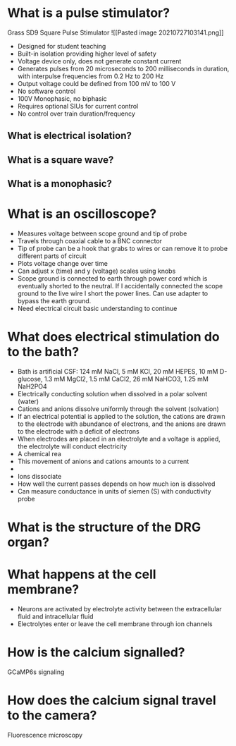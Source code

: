 # What is a pulse stimulator?
Grass SD9 Square Pulse Stimulator
![[Pasted image 20210727103141.png]]
- Designed for student teaching
- Built-in isolation providing higher level of safety
- Voltage device only, does not generate constant current
- Generates pulses from 20 microseconds to 200 milliseconds in duration, with interpulse frequencies from 0.2 Hz to 200 Hz
- Output voltage could be defined from 100 mV to 100 V
- No software control
- 100V Monophasic, no biphasic
- Requires optional SIUs for current control
- No control over train duration/frequency

## What is electrical isolation?
## What is a square wave?
## What is a monophasic?
# What is an oscilloscope?
- Measures voltage between scope ground and tip of probe
- Travels through coaxial cable to a BNC connector
- Tip of probe can be a hook that grabs to wires or can remove it to probe different parts of circuit
- Plots voltage change over time 
- Can adjust x (time) and y (voltage) scales using knobs
- Scope ground is connected to earth through power cord which is eventually shorted to the neutral. If I accidentally connected the scope ground to the live wire I short the power lines. Can use adapter to bypass the earth ground.
- Need electrical circuit basic understanding to continue
# What does electrical stimulation do to the bath?
- Bath is artificial CSF: 124 mM NaCl, 5 mM KCl, 20 mM HEPES, 10 mM D-glucose, 1.3 mM MgCl2, 1.5 mM CaCl2, 26 mM NaHCO3, 1.25 mM NaH2PO4
- Electrically conducting solution when dissolved in a polar solvent (water)
- Cations and anions dissolve uniformly through the solvent (solvation)
- If an electrical potential is applied to the solution, the cations are drawn to the electrode with abundance of electrons, and the anions are drawn to the electrode with a deficit of electrons
- When electrodes are placed in an electrolyte and a voltage is applied, the electrolyte will conduct electricity
- A chemical rea
- This movement of anions and cations amounts to a current
- 
- Ions dissociate
- How well the current passes depends on how much ion is dissolved
- Can measure conductance in units of siemen (S) with conductivity probe
# What is the structure of the DRG organ?
# What happens at the cell membrane?
- Neurons are activated by electrolyte activity between the extracellular fluid and intracellular fluid
- Electrolytes enter or leave the cell membrane through ion channels
# How is the calcium signalled?

GCaMP6s signaling
# How does the calcium signal travel to the camera?
Fluorescence microscopy